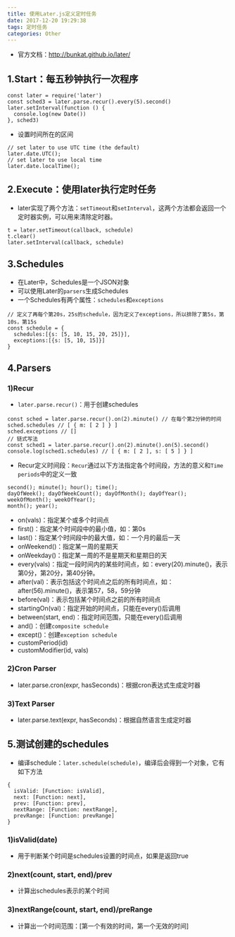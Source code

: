 ```yaml
---
title: 使用Later.js定义定时任务
date: 2017-12-20 19:29:38
tags: 定时任务
categories: Other
---
```

* 官方文档：http://bunkat.github.io/later/

## 1.Start：每五秒钟执行一次程序
```
const later = require('later')
const sched3 = later.parse.recur().every(5).second()
later.setInterval(function () {
  console.log(new Date())
}, sched3)
```

* 设置时间所在的区间
```
// set later to use UTC time (the default)
later.date.UTC();
// set later to use local time
later.date.localTime();
```

## 2.Execute：使用later执行定时任务
* later实现了两个方法：`setTimeout`和`setInterval`，这两个方法都会返回一个定时器实例，可以用来清除定时器。
```
t = later.setTimeout(callback, schedule)
t.clear()
later.setInterval(callback, schedule)
```

## 3.Schedules
* 在Later中，Schedules是一个JSON对象
* 可以使用Later的`parsers`生成Schedules
* 一个Schedules有两个属性：`schedules`和`exceptions`
```
// 定义了再每个第20s，25s的schedule，因为定义了exceptions，所以排除了第5s，第10s，第15s
const schedule = {
  schedules:[{s: [5, 10, 15, 20, 25]}],
  exceptions:[{s: [5, 10, 15]}]
}
```

## 4.Parsers
### 1)Recur
* `later.parse.recur()`：用于创建schedules
```
const sched = later.parse.recur().on(2).minute() // 在每个第2分钟的时间
sched.schedules // [ { m: [ 2 ] } ]
sched.exceptions // []
// 链式写法
const sched1 = later.parse.recur().on(2).minute().on(5).second()
console.log(sched1.schedules) // [ { m: [ 2 ], s: [ 5 ] } ]
```
* Recur定义时间段：`Recur`通过以下方法指定各个时间段，方法的意义和`Time periods`中的定义一致
```
second(); minute(); hour(); time();
dayOfWeek(); dayOfWeekCount(); dayOfMonth(); dayOfYear();
weekOfMonth(); weekOfYear();
month(); year();
```
* on(vals)：指定某个或多个时间点
* first()：指定某个时间段中的最小值，如：第0s
* last()：指定某个时间段中的最大值，如：一个月的最后一天
* onWeekend()：指定某一周的星期天
* onWeekday()：指定某一周的不是星期天和星期日的天
* every(vals)：指定一段时间内的某些时间点，如：every(20).minute()，表示第0分，第20分，第40分钟。
* after(val)：表示包括这个时间点之后的所有时间点，如：after(56).minute()，表示第57，58，59分钟
* before(val)：表示包括某个时间点之前的所有时间点
* startingOn(val)：指定开始的时间点，只能在every()后调用
* between(start, end)：指定时间范围，只能在every()后调用
* and()：创建`composite schedule`
* except()：创建`exception schedule`
* customPeriod(id)
* customModifier(id, vals)

### 2)Cron Parser
* later.parse.cron(expr, hasSeconds)：根据cron表达式生成定时器

### 3)Text Parser
* later.parse.text(expr, hasSeconds)：根据自然语言生成定时器

## 5.测试创建的schedules
* 编译schedule：`later.schedule(schedule)`，编译后会得到一个对象，它有如下方法
```
{
  isValid: [Function: isValid],
  next: [Function: next],
  prev: [Function: prev],
  nextRange: [Function: nextRange],
  prevRange: [Function: prevRange]
}
```
### 1)isValid(date)
* 用于判断某个时间是schedules设置的时间点，如果是返回true

### 2)next(count, start, end)/prev
* 计算出schedules表示的某个时间

### 3)nextRange(count, start, end)/preRange
* 计算出一个时间范围：[第一个有效的时间，第一个无效的时间]
